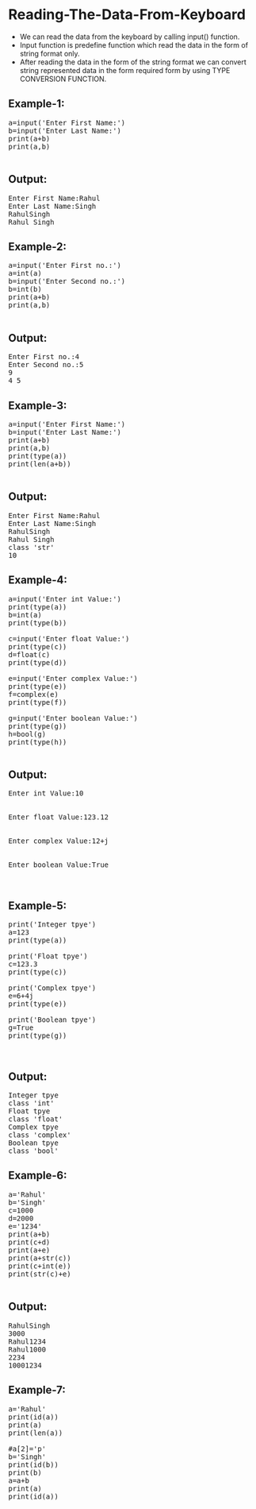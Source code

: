 # Reading-The-Data-From-Keyboard

* We can read the data from the keyboard by calling input() function.
* Input function is predefine function which read the data in the form of string format only.
* After reading the data in the form of the string format we can convert string represented data in the form required form by using TYPE CONVERSION FUNCTION.

## Example-1:
<pre>
a=input('Enter First Name:')
b=input('Enter Last Name:')
print(a+b)
print(a,b)

</pre>

## Output:
<pre>
Enter First Name:Rahul
Enter Last Name:Singh
RahulSingh
Rahul Singh
</pre>

## Example-2:
<pre>
a=input('Enter First no.:')
a=int(a)
b=input('Enter Second no.:')
b=int(b)
print(a+b)
print(a,b)

</pre>

## Output:
<pre>
Enter First no.:4
Enter Second no.:5
9
4 5
</pre>

## Example-3:
<pre>
a=input('Enter First Name:')
b=input('Enter Last Name:')
print(a+b)
print(a,b)
print(type(a))
print(len(a+b))

</pre>

## Output:
<pre>
Enter First Name:Rahul
Enter Last Name:Singh
RahulSingh
Rahul Singh
class 'str'
10
</pre>

## Example-4:
<pre>
a=input('Enter int Value:')
print(type(a))
b=int(a)
print(type(b))

c=input('Enter float Value:')
print(type(c))
d=float(c)
print(type(d))

e=input('Enter complex Value:')
print(type(e))
f=complex(e)
print(type(f))

g=input('Enter boolean Value:')
print(type(g))
h=bool(g)
print(type(h))

</pre>

## Output:
<pre>
Enter int Value:10
<class 'str'>
<class 'int'>
Enter float Value:123.12
<class 'str'>
<class 'float'>
Enter complex Value:12+j
<class 'str'>
<class 'complex'>
Enter boolean Value:True
<class 'str'>
<class 'bool'>
</pre>


## Example-5:

<pre>
print('Integer tpye')
a=123
print(type(a))

print('Float tpye')
c=123.3
print(type(c))

print('Complex tpye')
e=6+4j
print(type(e))

print('Boolean tpye')
g=True
print(type(g))


</pre>

## Output:

<pre>
Integer tpye
class 'int'
Float tpye
class 'float'
Complex tpye
class 'complex'
Boolean tpye
class 'bool'
</pre>


## Example-6:

<pre>
a='Rahul'
b='Singh'
c=1000
d=2000
e='1234'
print(a+b)
print(c+d)
print(a+e)
print(a+str(c))
print(c+int(e))
print(str(c)+e)

</pre>

## Output:

<pre>
RahulSingh
3000
Rahul1234
Rahul1000
2234
10001234
</pre>


## Example-7:

<pre>
a='Rahul'
print(id(a))
print(a)
print(len(a))

#a[2]='p'
b='Singh'
print(id(b))
print(b)
a=a+b
print(a)
print(id(a))

</pre>
